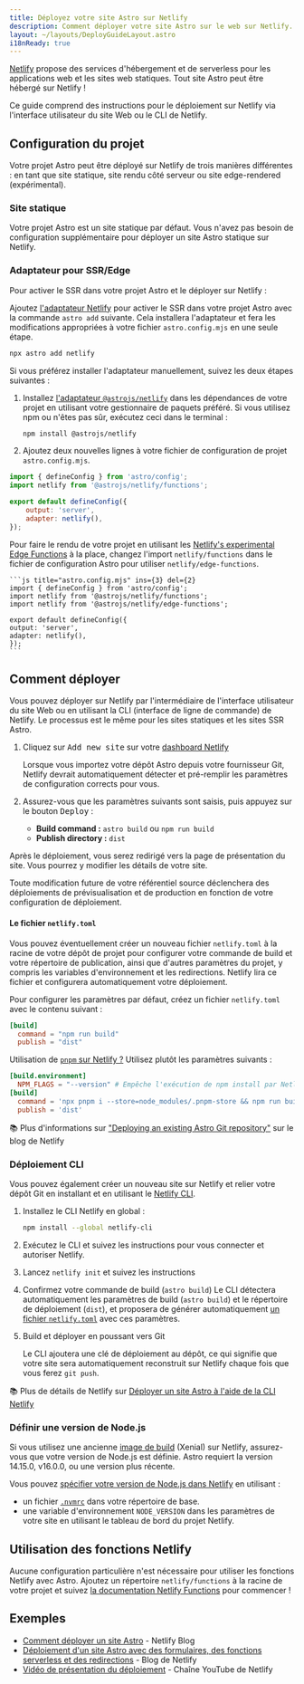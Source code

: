 ```yaml
---
title: Déployez votre site Astro sur Netlify
description: Comment déployer votre site Astro sur le web sur Netlify.
layout: ~/layouts/DeployGuideLayout.astro
i18nReady: true
---
```

[Netlify](https://netlify.com) propose des services d'hébergement et de serverless pour les applications web et les sites web statiques. Tout site Astro peut être hébergé sur Netlify ! 

Ce guide comprend des instructions pour le déploiement sur Netlify via l'interface utilisateur du site Web ou le CLI de Netlify.

## Configuration du projet

Votre projet Astro peut être déployé sur Netlify de trois manières différentes : en tant que site statique, site rendu côté serveur ou site edge-rendered (expérimental).

### Site statique

Votre projet Astro est un site statique par défaut. Vous n'avez pas besoin de configuration supplémentaire pour déployer un site Astro statique sur Netlify.

### Adaptateur pour SSR/Edge

Pour activer le SSR dans votre projet Astro et le déployer sur Netlify :

Ajoutez [l'adaptateur Netlify](/fr/guides/integrations-guide/netlify/) pour activer le SSR dans votre projet Astro avec la commande `astro add` suivante. Cela installera l'adaptateur et fera les modifications appropriées à votre fichier `astro.config.mjs` en une seule étape.

```bash
npx astro add netlify
```

Si vous préférez installer l'adaptateur manuellement, suivez les deux étapes suivantes :

1. Installez [l'adaptateur `@astrojs/netlify`](https://github.com/withastro/astro/tree/main/packages/integrations/netlify) dans les dépendances de votre projet en utilisant votre gestionnaire de paquets préféré. Si vous utilisez npm ou n'êtes pas sûr, exécutez ceci dans le terminal :

    ```bash
    npm install @astrojs/netlify
    ```

1. Ajoutez deux nouvelles lignes à votre fichier de configuration de projet `astro.config.mjs`.

```js title="astro.config.mjs" ins={2, 5-6}
import { defineConfig } from 'astro/config';
import netlify from '@astrojs/netlify/functions';

export default defineConfig({
    output: 'server',
    adapter: netlify(),
});
```

Pour faire le rendu de votre projet en utilisant les [Netlify's experimental Edge Functions](https://docs.netlify.com/netlify-labs/experimental-features/edge-functions/#app) à la place, changez l'import `netlify/functions` dans le fichier de configuration Astro pour utiliser `netlify/edge-functions`.

    ```js title="astro.config.mjs" ins={3} del={2}
    import { defineConfig } from 'astro/config';
    import netlify from '@astrojs/netlify/functions';
    import netlify from '@astrojs/netlify/edge-functions';

    export default defineConfig({
    output: 'server',
    adapter: netlify(),
    });
    ```

## Comment déployer

Vous pouvez déployer sur Netlify par l'intermédiaire de l'interface utilisateur du site Web ou en utilisant la CLI (interface de ligne de commande) de Netlify. Le processus est le même pour les sites statiques et les sites SSR Astro.

1. Cliquez sur <kbd>Add new site</kbd> sur votre [dashboard Netlify](https://app.netlify.com/)
   
   Lorsque vous importez votre dépôt Astro depuis votre fournisseur Git, Netlify devrait automatiquement détecter et pré-remplir les paramètres de configuration corrects pour vous.

2. Assurez-vous que les paramètres suivants sont saisis, puis appuyez sur le bouton <kbd>Deploy</kbd> :

    - **Build command :** `astro build` ou `npm run build`
    - **Publish directory :** `dist`

 Après le déploiement, vous serez redirigé vers la page de présentation du site. Vous pourrez y modifier les détails de votre site.

 Toute modification future de votre référentiel source déclenchera des déploiements de prévisualisation et de production en fonction de votre configuration de déploiement.

 #### Le fichier `netlify.toml`

 Vous pouvez éventuellement créer un nouveau fichier `netlify.toml` à la racine de votre dépôt de projet pour configurer votre commande de build et votre répertoire de publication, ainsi que d'autres paramètres du projet, y compris les variables d'environnement et les redirections. Netlify lira ce fichier et configurera automatiquement votre déploiement.

 Pour configurer les paramètres par défaut, créez un fichier `netlify.toml` avec le contenu suivant :
    
```toml
[build]
  command = "npm run build"
  publish = "dist"
```

Utilisation de [`pnpm` sur Netlify ?](https://answers.netlify.com/t/using-pnpm-and-pnpm-workspaces/2759) Utilisez plutôt les paramètres suivants :

```toml
[build.environment]
  NPM_FLAGS = "--version" # Empêche l'exécution de npm install par Netlify
[build]
  command = 'npx pnpm i --store=node_modules/.pnpm-store && npm run build'
  publish = 'dist'
```

📚 Plus d'informations sur ["Deploying an existing Astro Git repository"](https://www.netlify.com/blog/how-to-deploy-astro/#deploy-an-existing-git-repository-to-netlify) sur le blog de Netlify

### Déploiement CLI

Vous pouvez également créer un nouveau site sur Netlify et relier votre dépôt Git en installant et en utilisant le [Netlify CLI](https://cli.netlify.com/).

1. Installez le CLI Netlify en global : 
   
    ```bash
    npm install --global netlify-cli
    ```
2. Exécutez le CLI et suivez les instructions pour vous connecter et autoriser Netlify.
3. Lancez `netlify init` et suivez les instructions
4. Confirmez votre commande de build (`astro build`)
    Le CLI détectera automatiquement les paramètres de build (`astro build`) et le répertoire de déploiement (`dist`), et proposera de générer automatiquement [un fichier `netlify.toml`](#le-fichier-netlifytoml) avec ces paramètres. 
5. Build et déployer en poussant vers Git
   
   Le CLI ajoutera une clé de déploiement au dépôt, ce qui signifie que votre site sera automatiquement reconstruit sur Netlify chaque fois que vous ferez `git push`.

📚 Plus de détails de Netlify sur [Déployer un site Astro à l'aide de la CLI Netlify](https://www.netlify.com/blog/how-to-deploy-astro/#link-your-astro-project-and-deploy-using-the-netlify-cli)

### Définir une version de Node.js

Si vous utilisez une ancienne [image de build](https://docs.netlify.com/configure-builds/get-started/#build-image-selection) (Xenial) sur Netlify, assurez-vous que votre version de Node.js est définie. Astro requiert la version 14.15.0, v16.0.0, ou une version plus récente.

Vous pouvez [spécifier votre version de Node.js dans Netlify](https://docs.netlify.com/configure-builds/manage-dependencies/#node-js-and-javascript) en utilisant :
- un fichier [`.nvmrc`](https://github.com/nvm-sh/nvm#nvmrc) dans votre répertoire de base.
- une variable d'environnement `NODE_VERSION` dans les paramètres de votre site en utilisant le tableau de bord du projet Netlify.

## Utilisation des fonctions Netlify

Aucune configuration particulière n'est nécessaire pour utiliser les fonctions Netlify avec Astro. Ajoutez un répertoire `netlify/functions` à la racine de votre projet et suivez [la documentation Netlify Functions](https://docs.netlify.com/functions/overview/) pour commencer !

## Exemples

- [Comment déployer un site Astro](https://www.netlify.com/blog/how-to-deploy-astro/) - Netlify Blog
- [Déploiement d'un site Astro avec des formulaires, des fonctions serverless et des redirections](https://www.netlify.com/blog/deploy-an-astro-site-with-forms-serverless-functions-and-redirects/) - Blog de Netlify
- [Vidéo de présentation du déploiement](https://youtu.be/GrSLYq6ZTes) - Chaîne YouTube de Netlify
